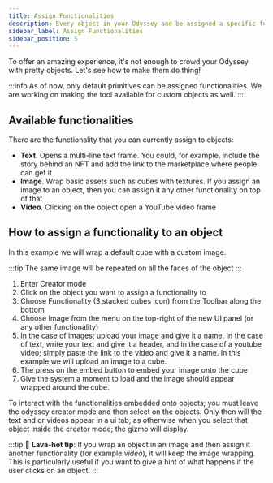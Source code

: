 ```yaml
---
title: Assign Functionalities
description: Every object in your Odyssey and be assigned a specific function. For example, display an image, play a video, or even a sound (coming soon).
sidebar_label: Assign Functionalities
sidebar_position: 5
---
```


To offer an amazing experience, it's not enough to crowd your Odyssey with pretty objects. Let's see how to make them do thing!

:::info
As of now, only default primitives can be assigned functionalities. We are working on making the tool available for custom objects as well.
:::

## Available functionalities

There are the functionality that you can currently assign to objects:

- **Text**. Opens a multi-line text frame. You could, for example, include the story behind an NFT and add the link to the marketplace where people can get it
- **Image**. Wrap basic assets such as cubes with textures. If you assign an image to an object, then you can assign it any other functionality on top of that
- **Video**. Clicking on the object open a YouTube video frame

## How to assign a functionality to an object

In this example we will wrap a default cube with a custom image.

:::tip
The same image will be repeated on all the faces of the object
:::

1. Enter Creator mode
2. Click on the object you want to assign a functionality to
3. Choose Functionality (3 stacked cubes icon) from the Toolbar along the bottom
4. Choose Image from the menu on the top-right of the new UI panel (or any other functionality)
5. In the case of images; upload your image and give it a name. In the case of text, write your text and give it a header, and in the case of a youtube video; simply paste the link to the video and give it a name. In this example we will upload an image to a cube.
6. The press on the embed button to embed your image onto the cube
7. Give the system a moment to load and the image should appear wrapped around the cube. 

To interact with the functionalities embedded onto objects; you must leave the odyssey creator mode and then select on the objects. Only then will the text and or videos appear in a ui tab; as otherwise when you select that object inside the creator mode; the gizmo will display. 

:::tip
🌋 **Lava-hot tip**: If you wrap an object in an image and then assign it another functionality (for example *video*), it will keep the image wrapping. This is particularly useful if you want to give a hint of what happens if the user clicks on an object.
:::

